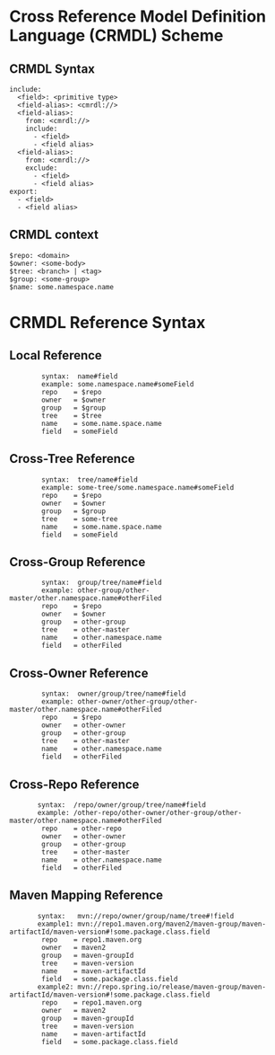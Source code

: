 # Cross Reference Model Definition Language (CRMDL) Scheme


## CRMDL Syntax
	include:
	  <field>: <primitive type>
	  <field-alias>: <cmrdl://>
	  <field-alias>:
	    from: <cmrdl://>
	    include:
	      - <field>
	      - <field alias>
	  <field-alias>:
	    from: <cmrdl://>
	    exclude:
	      - <field>
	      - <field alias>
	export:
	  - <field>
	  - <field alias>


## CRMDL context

	$repo: <domain>
	$owner: <some-body>
	$tree: <branch> | <tag>
	$group: <some-group>
	$name: some.namespace.name



# CRMDL Reference Syntax


## Local Reference

	        syntax:  name#field
	        example: some.namespace.name#someField
	        repo    = $repo
	        owner   = $owner
	        group   = $group
	        tree    = $tree
	        name    = some.name.space.name
	        field   = someField

## Cross-Tree Reference

	        syntax:  tree/name#field
	        example: some-tree/some.namespace.name#someField
	        repo    = $repo
	        owner   = $owner
	        group   = $group
	        tree    = some-tree
	        name    = some.name.space.name
	        field   = someField

## Cross-Group Reference

	        syntax:  group/tree/name#field
	        example: other-group/other-master/other.namespace.name#otherFiled
	        repo    = $repo
	        owner   = $owner
	        group   = other-group
	        tree    = other-master
	        name    = other.namespace.name
	        field   = otherFiled

## Cross-Owner Reference

	        syntax:  owner/group/tree/name#field
	        example: other-owner/other-group/other-master/other.namespace.name#otherFiled
	        repo    = $repo
	        owner   = other-owner
	        group   = other-group
	        tree    = other-master
	        name    = other.namespace.name
	        field   = otherFiled

## Cross-Repo Reference

	       syntax:  /repo/owner/group/tree/name#field
	       example: /other-repo/other-owner/other-group/other-master/other.namespace.name#otherFiled
	        repo    = other-repo
	        owner   = other-owner
	        group   = other-group
	        tree    = other-master
	        name    = other.namespace.name
	        field   = otherFiled

## Maven Mapping Reference

	       syntax:   mvn://repo/owner/group/name/tree#!field
	       example1: mvn://repo1.maven.org/maven2/maven-group/maven-artifactId/maven-version#!some.package.class.field
	        repo    = repo1.maven.org
	        owner   = maven2
	        group   = maven-groupId
	        tree    = maven-version
	        name    = maven-artifactId
	        field   = some.package.class.field
	       example2: mvn://repo.spring.io/release/maven-group/maven-artifactId/maven-version#!some.package.class.field
	        repo    = repo1.maven.org
	        owner   = maven2
	        group   = maven-groupId
	        tree    = maven-version
	        name    = maven-artifactId
	        field   = some.package.class.field